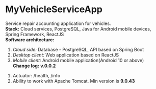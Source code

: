 # MyVehicleServiceApp
Service repair accounting application for vehicles.<br>
<b>Stack:</b> Cloud services, PostgreSQL, Java for Android mobile devices, Spring Framework, ReactJS<br>
<b>Software architecture:</b>
1. <i>Cloud side:</i> Database - PostgreSQL, API based on Spring Boot
2. <i>Desktop client:</i> Web application based on ReactJS
3. <i>Mobile client:</i> Android mobile application(Android 10 or above)<br>
<b>Change log:</b>
<b>v.0.0.2</b><br>
1) Actuator: /health, /info<br>
2) Ability to work with Apache Tomcat. Min version is <b>9.0.43</b>
